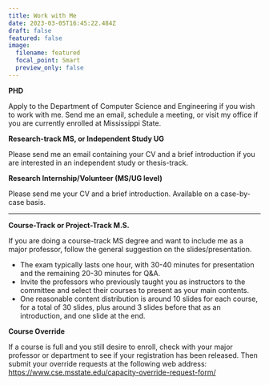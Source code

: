 ```yaml
---
title: Work with Me
date: 2023-03-05T16:45:22.484Z
draft: false
featured: false
image:
  filename: featured
  focal_point: Smart
  preview_only: false
---
```

**PHD** 

Apply to the Department of Computer Science and Engineering if you wish to work with me. Send me an email, schedule a meeting, or visit my office if you are currently enrolled at Mississippi State. 

**Research-track MS, or Independent Study UG** 

Please send me an email containing your CV and a brief introduction if you are interested in an independent study or thesis-track. 

**Research Internship/Volunteer (MS/UG level)** 

Please send me your CV and a brief introduction. Available on a case-by-case basis.

---
**Course-Track or Project-Track M.S.**

If you are doing a course-track MS degree and want to include me as a major professor, follow the general suggestion on the slides/presentation. 
- The exam typically lasts one hour, with 30-40 minutes for presentation and the remaining 20-30 minutes for Q&A. 
- Invite the professors who previously taught you as instructors to the committee and select their courses to present as your main contents. 
- One reasonable content distribution is around 10 slides for each course, for a total of 30 slides, plus around 3 slides before that as an introduction, and one slide at the end.

**Course Override**

If a course is full and you still desire to enroll, check with your major professor or department to see if your registration has been released. Then submit your override requests at the following web address: https://www.cse.msstate.edu/capacity-override-request-form/